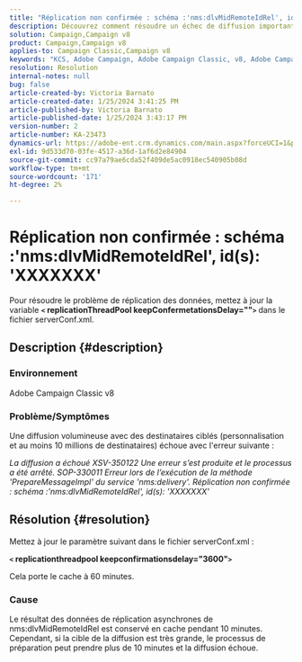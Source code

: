 ```yaml
---
title: "Réplication non confirmée : schéma :'nms:dlvMidRemoteIdRel', id(s): 'XXXXXXX'"
description: Découvrez comment résoudre un échec de diffusion important.
solution: Campaign,Campaign v8
product: Campaign,Campaign v8
applies-to: Campaign Classic,Campaign v8
keywords: "KCS, Adobe Campaign, Adobe Campaign Classic, v8, Adobe Campaign Classic v8"
resolution: Resolution
internal-notes: null
bug: false
article-created-by: Victoria Barnato
article-created-date: 1/25/2024 3:41:25 PM
article-published-by: Victoria Barnato
article-published-date: 1/25/2024 3:43:17 PM
version-number: 2
article-number: KA-23473
dynamics-url: https://adobe-ent.crm.dynamics.com/main.aspx?forceUCI=1&pagetype=entityrecord&etn=knowledgearticle&id=9dde9e2c-98bb-ee11-a569-6045bd006a22
exl-id: 9d533d70-03fe-4517-a36d-1af6d2e84904
source-git-commit: cc97a79ae6cda52f409de5ac0918ec540905b08d
workflow-type: tm+mt
source-wordcount: '171'
ht-degree: 2%

---
```


# Réplication non confirmée : schéma :&#39;nms:dlvMidRemoteIdRel&#39;, id(s): &#39;XXXXXXX&#39;


Pour résoudre le problème de réplication des données, mettez à jour la variable <b>`<` replicationThreadPool keepConfermetationsDelay=&quot;&quot;`>` </b> dans le fichier serverConf.xml.

## Description {#description}


### Environnement

Adobe Campaign Classic v8

### Problème/Symptômes

Une diffusion volumineuse avec des destinataires ciblés (personnalisation et au moins 10 millions de destinataires) échoue avec l&#39;erreur suivante :

*La diffusion a échoué XSV-350122 Une erreur s’est produite et le processus a été arrêté. SOP-330011 Erreur lors de l’exécution de la méthode &#39;PrepareMessageImpl&#39; du service &#39;nms:delivery&#39;. Réplication non confirmée : schéma :&#39;nms:dlvMidRemoteIdRel&#39;, id(s): &#39;XXXXXXX&#39;*


## Résolution {#resolution}


Mettez à jour le paramètre suivant dans le fichier serverConf.xml :

<b>`<` replicationthreadpool keepconfirmationsdelay=&quot;3600&quot;`>` </b>

Cela porte le cache à 60 minutes.

### Cause

Le résultat des données de réplication asynchrones de nms:dlvMidRemoteIdRel est conservé en cache pendant 10 minutes. Cependant, si la cible de la diffusion est très grande, le processus de préparation peut prendre plus de 10 minutes et la diffusion échoue.
